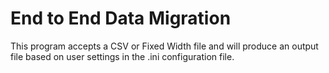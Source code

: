# End to End Data Migration

This program accepts a CSV or Fixed Width file and will produce an output file based on user settings in the .ini configuration file.
 
